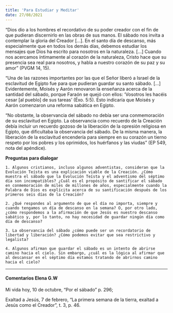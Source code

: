 ```yaml
---
title: 'Para Estudiar y Meditar'
date: 27/08/2021
---
```


“Dios dio a los hombres el recordativo de su poder creador con el fin de que pudieran discernirlo en las obras de sus manos. El sábado nos invita a contemplar la gloria del Creador [...]. En el santo día de descanso, más especialmente que en todos los demás días, debemos estudiar los mensajes que Dios ha escrito para nosotros en la naturaleza. [...] Cuando nos acercamos íntimamente al corazón de la naturaleza, Cristo hace que su presencia sea real para nosotros, y habla a nuestro corazón de su paz y su amor” (PVGM 14, 15).

“Una de las razones importantes por las que el Señor liberó a Israel de la esclavitud de Egipto fue para que pudieran guardar su santo sábado. [...] Evidentemente, Moisés y Aarón renovaron la enseñanza acerca de la santidad del sábado, porque Faraón se quejó con ellos: ‘Vosotros les hacéis cesar [al pueblo] de sus tareas’ (Éxo. 5:5). Esto indicaría que Moisés y Aarón comenzaron una reforma sabática en Egipto.

“No obstante, la observancia del sábado no debía ser una conmemoración de su esclavitud en Egipto. La observancia como recuerdo de la Creación debía incluir un recuerdo gozoso de la liberación de la opresión religiosa en Egipto, que dificultaba la observancia del sábado. De la misma manera, la liberación de la esclavitud encendería para siempre en su corazón un tierno respeto por los pobres y los oprimidos, los huérfanos y las viudas” (EP 549, nota del apéndice).

**Preguntas para dialogar**

`1. Algunos cristianos, incluso algunos adventistas, consideran que la Evolución Teísta es una explicación viable de la Creación. ¿Cómo muestra el sábado que la Evolución Teísta y el adventismo del séptimo día son incompatibles? ¿Cuál es el propósito de santificar el sábado en conmemoración de miles de millones de años, especialmente cuando la Palabra de Dios es explícita acerca de su santificación después de los primeros seis días de la Creación?`

`2. ¿Qué respondes al argumento de que el día no importa, siempre y cuando tengamos un día de descanso en la semana? O, por otro lado, ¿cómo respondemos a la afirmación de que Jesús es nuestro descanso sabático y, por lo tanto, no hay necesidad de guardar ningún día como día de descanso?`

`3. La observancia del sábado ¿cómo puede ser un recordatorio de libertad y liberación? ¿Cómo podemos evitar que sea restrictivo y legalista?`

`4. Algunos afirman que guardar el sábado es un intento de abrirse camino hacia el cielo. Sin embargo, ¿cuál es la lógica al afirmar que al descansar en el séptimo día estamos tratando de abrirnos camino hacia el cielo?`

---

#### Comentarios Elena G.W

Mi vida hoy, 10 de octubre, “Por el sábado” p. 296;

Exaltad a Jesús, 7 de febrero, “La primera semana de la tierra, exaltad a Jesús como el Creador”, t. 3, p. 46.